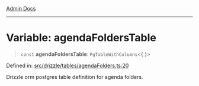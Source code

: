 [Admin Docs](/)

***

# Variable: agendaFoldersTable

> `const` **agendaFoldersTable**: `PgTableWithColumns`\<\{ \}\>

Defined in: [src/drizzle/tables/agendaFolders.ts:20](https://github.com/Sourya07/talawa-api/blob/aac5f782223414da32542752c1be099f0b872196/src/drizzle/tables/agendaFolders.ts#L20)

Drizzle orm postgres table definition for agenda folders.

